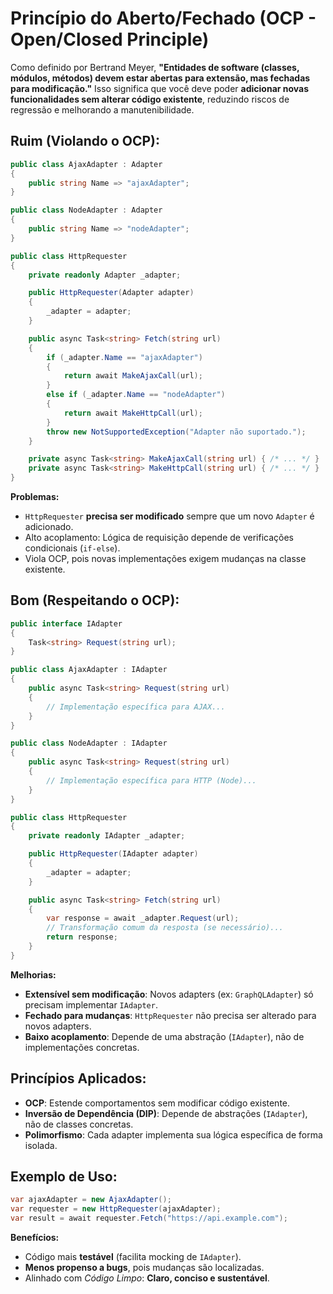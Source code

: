 # Princípio do Aberto/Fechado (OCP - Open/Closed Principle)  

Como definido por Bertrand Meyer, **"Entidades de software (classes, módulos, métodos) devem estar abertas para extensão, mas fechadas para modificação."** Isso significa que você deve poder **adicionar novas funcionalidades sem alterar código existente**, reduzindo riscos de regressão e melhorando a manutenibilidade.

## **Ruim (Violando o OCP):**
```csharp
public class AjaxAdapter : Adapter  
{
    public string Name => "ajaxAdapter";
}

public class NodeAdapter : Adapter  
{
    public string Name => "nodeAdapter";
}

public class HttpRequester  
{
    private readonly Adapter _adapter;

    public HttpRequester(Adapter adapter)  
    {
        _adapter = adapter;
    }

    public async Task<string> Fetch(string url)  
    {
        if (_adapter.Name == "ajaxAdapter")  
        {
            return await MakeAjaxCall(url);  
        }
        else if (_adapter.Name == "nodeAdapter")  
        {
            return await MakeHttpCall(url);  
        }
        throw new NotSupportedException("Adapter não suportado.");
    }

    private async Task<string> MakeAjaxCall(string url) { /* ... */ }  
    private async Task<string> MakeHttpCall(string url) { /* ... */ }  
}
```
**Problemas:**  
- `HttpRequester` **precisa ser modificado** sempre que um novo `Adapter` é adicionado.  
- Alto acoplamento: Lógica de requisição depende de verificações condicionais (`if-else`).  
- Viola OCP, pois novas implementações exigem mudanças na classe existente.  

## **Bom (Respeitando o OCP):**  
```csharp
public interface IAdapter  
{
    Task<string> Request(string url);  
}

public class AjaxAdapter : IAdapter  
{
    public async Task<string> Request(string url)  
    {
        // Implementação específica para AJAX...
    }
}

public class NodeAdapter : IAdapter  
{
    public async Task<string> Request(string url)  
    {
        // Implementação específica para HTTP (Node)...
    }
}

public class HttpRequester  
{
    private readonly IAdapter _adapter;

    public HttpRequester(IAdapter adapter)  
    {
        _adapter = adapter;
    }

    public async Task<string> Fetch(string url)  
    {
        var response = await _adapter.Request(url);  
        // Transformação comum da resposta (se necessário)...
        return response;  
    }
}
```
**Melhorias:**  
- **Extensível sem modificação**: Novos adapters (ex: `GraphQLAdapter`) só precisam implementar `IAdapter`.  
- **Fechado para mudanças**: `HttpRequester` não precisa ser alterado para novos adapters.  
- **Baixo acoplamento**: Depende de uma abstração (`IAdapter`), não de implementações concretas.  

## Princípios Aplicados:  
- **OCP**: Estende comportamentos sem modificar código existente.  
- **Inversão de Dependência (DIP)**: Depende de abstrações (`IAdapter`), não de classes concretas.  
- **Polimorfismo**: Cada adapter implementa sua lógica específica de forma isolada.  

## Exemplo de Uso:  
```csharp
var ajaxAdapter = new AjaxAdapter();  
var requester = new HttpRequester(ajaxAdapter);  
var result = await requester.Fetch("https://api.example.com");  
```

**Benefícios:**  
- Código mais **testável** (facilita mocking de `IAdapter`).  
- **Menos propenso a bugs**, pois mudanças são localizadas.  
- Alinhado com *Código Limpo*: **Claro, conciso e sustentável**.  